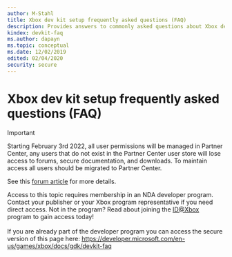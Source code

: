 ```yaml
---
author: M-Stahl
title: Xbox dev kit setup frequently asked questions (FAQ)
description: Provides answers to commonly asked questions about Xbox dev kit setup.
kindex: devkit-faq
ms.author: dapayn
ms.topic: conceptual
ms.date: 12/02/2019
edited: 02/04/2020
security: secure
---
```


# Xbox dev kit setup frequently asked questions (FAQ)
> [!IMPORTANT]
> Starting February 3rd 2022, all user permissions will be managed in Partner Center, any users that do not exist in the Partner Center user store will lose access to forums, secure documentation, and downloads. To maintain access all users should be migrated to Partner Center. <p></p>See this <a href="https://forums.xboxlive.com/articles/132187/breaking-change-user-access-for-forums-secure-docu.html">forum article</a> for more details.  

 Access to this topic requires membership in an NDA developer program. Contact your publisher or your Xbox program representative if you need direct access. Not in the program? Read about joining the <a href="https://www.xbox.com/Developers/id">ID@Xbox</a> program to gain access today!  <br/><br/>If you are already part of the developer program you can access the secure version of this page here: <a target="_blank" href="https://developer.microsoft.com/en-us/games/xbox/docs/gdk/devkit-faq">https://developer.microsoft.com/en-us/games/xbox/docs/gdk/devkit-faq</a>